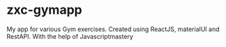 # zxc-gymapp
My app for various Gym exercises. Created using ReactJS, materialUI and RestAPI. With the help of Javascriptmastery
